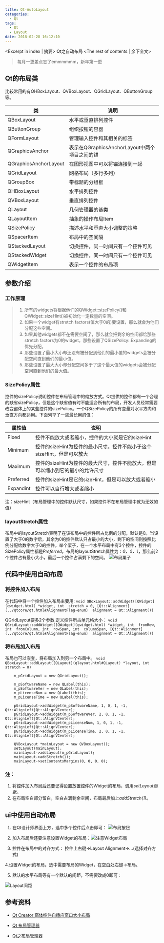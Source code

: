```yaml
---
title: Qt-AutoLayout
categories:
  - Qt
tags:
  - Qt
  - Layout
date: 2018-02-28 16:12:10
---
```


<Excerpt in index | 摘要> 
Qt之自动布局<!-- more -->
<The rest of contents | 余下全文>

> 每月一更差点忘了emmmmmm，新年第一更

## Qt的布局类

比较常用的有QHBoxLayout、QVBoxLayout、QGridLayout、QButtonGroup等。

|    类   | 说明 |
| ---------- | --- |
| QBoxLayout | 水平或垂直排列控件 |
| QButtonGroup | 组织按钮的容器 |
| QFormLayout | 管理输入控件和其相关的标签 |
| QGraphicsAnchor | 表示在QGraphicsAnchorLayout中两个项目之间的锚 |
| QGraphicsAnchorLayout | 在图形视图中可以将锚连接到一起 |
| QGridLayout | 网格布局（多行多列） |
| QGroupBox | 带标题的分组框 |
| QHBoxLayout | 水平排列控件 |
| QVBoxLayout | 垂直排列控件 |
| QLayout | 几何管理器的基类 |
| QLayoutItem | 抽象的操作布局Item |
| QSizePolicy | 描述水平和垂直大小调整的策略 |
| QSpacerItem | 布局中的空间隔 |
| QStackedLayout | 切换控件，同一时间只有一个控件可见 |
| QStackedWidget | 切换控件，同一时间只有一个控件可见 |
| QWidgetItem | 表示一个控件的布局项 |

## 参数介绍
### 工作原理
> 1. 所有的widgets将根据他们的QWidget::sizePolicy()和QWidget::sizeHint()被初始化一定数量的空间。
> 2. 如果一个widget有stretch factors(值大于0的)要设置，那么就会为他们分配这些空间。
> 3. 如果其他widgets都不在需要空间了，那么就会把剩余的空间都给那些stretch factors为0的widget。那些设置了QSizePolicy::Expanding的优先分配。
> 4. 那些设置了最小大小却还没有被分配到他们的最小值的widgets会被分配空间直到他们的最小值。
> 5. 那些设置了最大大小却分配空间多于了这个最大值的widgets会被分配空间直到他们的最大值。

### SizePolicy属性
控件的sizePolicy说明控件在布局管理中的缩放方式。Qt提供的控件都有一个合理的缺省sizePolicy，但是这个缺省值有时不能适合所有的布局，开发人员经常需要改变窗体上的某些控件的sizePolicy。一个QSizePolicy的所有变量对水平方向和垂直方向都适用。下面列举了一些最长用的值：

|    属性值   | 说明 |
| ---------- | --- |
| Fixed | 控件不能放大或者缩小，控件的大小就是它的sizeHint |
| Minimum | 控件的sizeHint为控件的最小尺寸。控件不能小于这个sizeHint，但是可以放大 |
| Maximum | 控件的sizeHint为控件的最大尺寸，控件不能放大，但是可以缩小到它的最小的允许尺寸 |
| Preferred | 控件的sizeHint是它的sizeHint，但是可以放大或者缩小 |
| Expandint | 控件可以自行增大或者缩小 |

注：sizeHint（布局管理中的控件默认尺寸，如果控件不在布局管理中就为无效的值）

### layoutStretch属性
布局中的layoutStretch表明了在该布局中的控件所占比例的分配，默认是0。当设置了大于0的数字后，其余为0的控件默认只占最小的大小，剩下的空间则按照比例分配给数字大于0的控件。举个栗子，在一个水平布局中有3个控件，控件的SizePolicy属性都是*Preferred*，布局的layoutStretch属性为：*0，0，1*，那么前2个控件占有最小大小，最后一个控件占满剩下的空间。
![布局栗子](https://upload-images.jianshu.io/upload_images/2756183-7984f8a4c469af3e.png?imageMogr2/auto-orient/strip%7CimageView2/2/w/1240)


## 代码中使用自动布局
### 将控件加入布局
在代码中将一个控件加入布局主要用:
`void QBoxLayout::addWidget([QWidget](qwidget.html) *widget, int  stretch = 0, [Qt::Alignment](../qtcore/qt.html#AlignmentFlag-enum)  alignment = Qt::Alignment())`

QGridLayout要多2个参数,定义控件所占单元格大小：
`void QGridLayout::addWidget([QWidget](qwidget.html) *widget, int  fromRow, int  fromColumn, int  rowSpan, int  columnSpan, [Qt::Alignment](../qtcore/qt.html#AlignmentFlag-enum)  alignment = Qt::Alignment())`

### 将布局加入布局
布局也可以嵌套，将布局加入到另一个布局中。
`void QBoxLayout::addLayout([QLayout](qlayout.html#QLayout) *layout, int  stretch = 0)`

```
    m_pGridLayout = new QGridLayout();

    m_pSoftwareName = new QLabel(this);
    m_pSoftwareVer = new QLabel(this);
    m_pLicenseNum = new QLabel(this);
    m_pLicenseTime = new QLabel(this);

    pGridLayout->addWidget(m_pSoftwareName, 1, 0, 1, -1, Qt::AlignLeft|Qt::AlignVCenter);
    pGridLayout->addWidget(m_pSoftwareVer, 2, 0, 1, -1, Qt::AlignLeft|Qt::AlignVCenter);
    pGridLayout->addWidget(m_pLicenseNum, 1, 0, 1, -1, Qt::AlignLeft|Qt::AlignVCenter);
    pGridLayout->addWidget(m_pLicenseTime, 2, 0, 1, -1, Qt::AlignLeft|Qt::AlignVCenter);

    QVBoxLayout *mainLayout = new QVBoxLayout();
    setLayout(mainLayout);
    mainLayout->addLayout(m_pGridLayout);
    mainLayout->addStretch(1);
    mainLayout->setContentsMargins(0, 0, 0, 0);
```

### 注：
1. 将控件加入布局后还要记得设置放置控件的Widget的布局，调用*setLayout函数*。
2. 在布局空白部分留白，空白占满剩余空间，布局最后加上*addStretch(1)*。

## ui中使用自动布局
1. 在Qt设计师界面上方，选中多个控件后点击即可：
![布局按钮](https://upload-images.jianshu.io/upload_images/2756183-676ba7964ac9154d.png?imageMogr2/auto-orient/strip%7CimageView2/2/w/1240)

2. 加入布局后还要注意设置Widget的布局：![注意Widget布局](https://upload-images.jianshu.io/upload_images/2756183-43d171c187526cc7.png?imageMogr2/auto-orient/strip%7CimageView2/2/w/1240)

3. 控件在布局中的对齐方式：
控件上右键->Layout Alignment->...(选择对齐方式)

4.设置Widget的布局，选中需要布局的Widget，在空白处右键->布局。

5. 默认的水平布局等有一个默认的间距，不需要改成0即可：

![Layout间距](https://upload-images.jianshu.io/upload_images/2756183-05eebd9e6ecfc400.png?imageMogr2/auto-orient/strip%7CimageView2/2/w/1240)

## 参考资料
- [Qt Creator 窗体控件自适应窗口大小布局](http://www.cnblogs.com/emouse/archive/2013/05/19/3087708.html)

- [Qt 布局管理器](http://blog.csdn.net/xuguangsoft/article/details/8544827)

- [Qt之布局管理器](http://blog.csdn.net/liang19890820/article/details/51517002)

  ​

